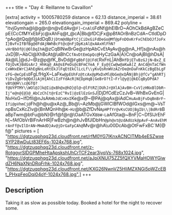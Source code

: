 +++
title = "Day 4: Reillanne to Cavaillon"

[extra]
activity = 10005780259
distance = 62.13
distance_imperial = 38.61
elevationgain = 265.0
elevationgain_imperial = 869.42
polyline = "itvjGymha@l@g@r@n@vEdAv@`F]~CnAlG`FdNf@hElBrD~AOhCkBdAgBZeCpE{CcCfMYxEbFjc@xAhFq@t_@cA|Bb@fDCjFx@pBfAOrBnBzCdA~CtIdDpD^pAo@tQq@f@IdDqB`JjDtm@dBpFtCjCiDxGiFdDeGo@Mf@pFnDOxKrFxChEbOJfJoFxI}BvFxIfBfBg@dFdAjNWhBcFt@c@nFjDpKzAl@xAAxHlFhN?vHrBbOf@|@OlDqIhA`@zCqBlNwBrGe@zHpAbCvEtAyAv@g@nA_Hf]s@nAs@hJxD|B\\~AbCl@XhBcAt@\\`A`BhC`CfAvDtEmGpQc@`HyCzGaA|A}Cn@oAjBl@hDsA|Ak@lL|@dJ~@z@p@fK_BvDd@`FgBbF{@|FdC`RxFnL|AhB`HfDjETvBzGJjN~BxZ_EfOjDvK}BdGsArJ_HhKq@_Ak@sEPeDs@cBFmCYeA_F_Ey@{Cw@w@aKwA[Z_AnCd@nTaCfWnCxWHxEWrC}AhEgNnLeRtEkJlFqEtEkClLcLf\\yKvQsRnWVzAZrDe@nDaFnKkCzBgEbLgFzFG~@eCpEsD`FgLfHgX~LaF`Kw@pEUhFz@tcAx@pMxDxMl@bGe@xQ`A`NjBhj@fCv^gAhRTjYiDvZgDrb@QdJiAjH{AhCiIzFYdAcR|N{DpHqB|GeBrO?tI~Frl@y@|@kECqByDPdA?vBt@@H\\c@GTQ?f@UYPTMY\\WOl@J]k@Ii@xBh@x@hD}@l@~@lFtRZ|DUhJr@XlA}AvBH~CvV]zHNxBlDbR~Ij^e@n@{@}@_AbCzCh[t@rEzC^RvI|@zElEzGnS`J|DjDfCdEzCzJvB~WhBxGvEnG|NvHxG~IfDfIl@nJsA`RHbJdCnKnI`Ke@x@~@PAj@qAx@iAdC`HuAxBjFvDqBnBrF~Ifi@pVhmCj@`Fh@h@u@xAz@_Bb@\\~AzMb@jGWlClBfWOd@lGxs@m@~VsTnpBsCxKcZlv@{BnMQnHh@`K~Hz`@b@ZfDvN`ApHPfYr@vKsCUO|BgIb\\|BdRrB`BaBpTwm@btFu@bN}@rf@f@r@\\OaATGvX`BbW~L`aAfGta@~BnF|C~DfSlJrEhFh[~fAfObVrBlFnArHR|FwBzh@n@hJvBfJlDbHn`@ph@xt@zdAdUzk@pAvF~AnAvEhMrAnFf@vIlDrAN~MmAdD}Av@jDrGaFpCAh@`Mv@r@hA\\u00DcAb@OtFwFxBC`M{@f@"
pictures = [ "https://dgtzuqphqg23d.cloudfront.net/rfM0YG7IKnxACNCITMb4eESZwxeSYP28wDuLt83EF6s-1024x768.jpg", "https://dgtzuqphqg23d.cloudfront.net/z-RotggyrSlDGPMheHtaApskshUhCrTCF2ear3jyqVs-768x1024.jpg", "https://dgtzuqphqg23d.cloudfront.net/aJpiXNUl75ZZ5fQXYVMaHOWYGiwdZH6NaXNnDRqFrhk-1024x768.jpg", "https://dgtzuqphqg23d.cloudfront.net/KXG26NwnVZ5HIiMZXNGi5pWZcEBt_PHxpFeoDqi04oY-1024x768.jpg",]
+++

## Description

Taking it as slow as possible today. Booked a hotel for the night to recover some.
